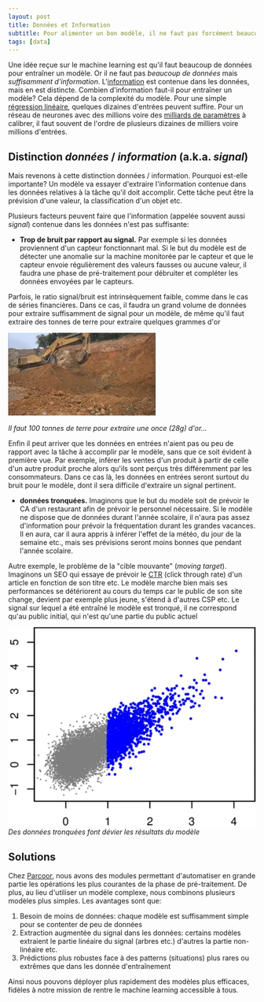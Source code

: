 ```yaml
---
layout: post
title: Données et Information
subtitle: Pour alimenter un bon modèle, il ne faut pas forcément beaucoup de données, mais suffisamment d'information...
tags: [data]
---
```


Une idée reçue sur le machine learning est qu'il faut beaucoup de données pour entraîner un modèle. Or il ne faut pas *beaucoup de données* mais *suffisamment d'information*. L'[information](https://fr.wikipedia.org/wiki/Th%C3%A9orie_de_l%27information) est contenue dans les données, mais en est distincte.
Combien d'information faut-il pour entraîner un modèle? Cela dépend de la complexité du modèle. Pour une simple [régression linéaire](https://fr.wikipedia.org/wiki/R%C3%A9gression_lin%C3%A9aire), quelques dizaines d'entrées peuvent suffire. Pour un réseau de neurones avec des millions voire des [milliards de paramètres](https://www.datanami.com/2019/11/13/deep-learning-has-hit-a-wall-intels-rao-says/) à calibrer, il faut souvent de l'ordre de plusieurs dizaines de milliers voire millions d'entrées.

## Distinction *données* / *information* (a.k.a. *signal*)
Mais revenons à cette distinction données / information. Pourquoi est-elle importante? Un modèle va essayer d'extraire l'information contenue dans les données relatives à la tâche qu'il doit accomplir. Cette tâche peut être la prévision d'une valeur, la classification d'un objet etc.

Plusieurs facteurs peuvent faire que l'information (appelée souvent aussi *signal*) contenue dans les données n'est pas suffisante:

* **Trop de bruit par rapport au signal.** Par exemple si les données proviennent d'un capteur fonctionnant mal. Si le but du modèle est de détecter une anomalie sur la machine monitorée par le capteur et que le capteur envoie régulièrement des valeurs fausses ou aucune valeur, il faudra une phase de pré-traitement pour débruiter et compléter les données envoyées par le capteurs. 

Parfois, le ratio signal/bruit est intrinsèquement faible, comme dans le cas de séries financières. Dans ce cas, il faudra un grand volume de données pour extraire suffisamment de signal pour un modèle, de même qu'il faut extraire des tonnes de terre pour extraire quelques grammes d'or

![extraction terre](/img/extraction-terre.jpeg?raw=true "extraction terre")

*Il faut 100 tonnes de terre pour extraire une once (28g) d'or...*

Enfin il peut arriver que les données en entrées n'aient pas ou peu de rapport avec la tâche à accomplir par le modèle, sans que ce soit évident à première vue. Par exemple, inférer les ventes d'un produit à partir de celle d'un autre produit proche alors qu'ils sont perçus très différemment par les consommateurs. Dans ce cas là, les données en entrées seront surtout du bruit pour le modèle, dont il sera difficile d'extraire un signal pertinent.

* **données tronquées.** Imaginons que le but du modèle soit de prévoir le CA d'un restaurant afin de prévoir le personnel nécessaire. Si le modèle ne dispose que de données durant l'année scolaire, il n'aura pas assez d'information pour prévoir la fréquentation durant les grandes vacances. Il en aura, car il aura appris à inférer l'effet de la météo, du jour de la semaine etc., mais ses prévisions seront moins bonnes que pendant l'année scolaire. 

Autre exemple, le problème de la "cible mouvante" (*moving target*). Imaginons un SEO qui essaye de prévoir le [CTR](https://fr.wikipedia.org/wiki/Taux_de_clics) (click through rate) d'un article en fonction de son titre etc. Le modèle marche bien mais ses performances se détériorent au cours du temps car le public de son site change, devient par exemple plus jeune, s'étend à d'autres CSP etc. Le signal sur lequel a été entraîné le modèle est tronqué, il ne correspond qu'au public initial, qui n'est qu'une partie du public actuel

![données tronquées](/img/truncated-data.png?raw=true "données tronquées")
*Des données tronquées font dévier les résultats du modèle*
## Solutions
Chez [Parcoor](https://parcoor.com/), nous avons des modules permettant d'automatiser en grande partie les opérations les plus courantes de la phase de pré-traitement. De plus, au lieu d'utiliser un modèle complexe, nous combinons plusieurs modèles plus simples. Les avantages sont que:
1. Besoin de moins de données: chaque modèle est suffisamment simple pour se contenter de peu de données
2. Extraction augmentée du signal dans les données: certains modèles extraient le partie linéaire du signal (arbres etc.) d'autres la partie non-linéaire etc.
3. Prédictions plus robustes face à des patterns (situations) plus rares ou extrêmes que dans les donnée d'entraînement

Ainsi nous pouvons déployer plus rapidement des modèles plus efficaces, fidèles à notre mission de rentre le machine learning accessible à tous.
